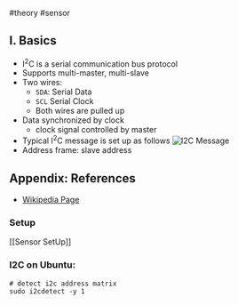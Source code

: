#theory #sensor 

## I. Basics

- I<sup>2</sup>C is a serial communication bus protocol
- Supports multi-master, multi-slave
- Two wires:
	- `SDA`: Serial Data
	- `SCL` Serial Clock
	- Both wires are pulled up
- Data synchronized by clock
	- clock signal controlled by master
- Typical I<sup>2</sup>C message is set up as follows
![I2C Message](https://www.circuitbasics.com/wp-content/uploads/2016/01/Introduction-to-I2C-Message-Frame-and-Bit-2-1024x258.png)
- Address frame: slave address



## Appendix: References
- [Wikipedia Page](https://en.wikipedia.org/wiki/I%C2%B2C)

### Setup
[[Sensor SetUp]]

### I2C on Ubuntu:

```shell
# detect i2c address matrix
sudo i2cdetect -y 1
```
